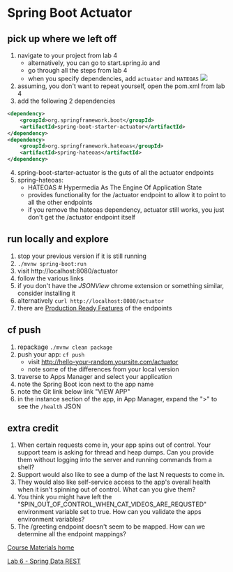 # Spring Boot Actuator

## pick up where we left off
1. navigate to your project from lab 4
   * alternatively, you can go to start.spring.io and
   * go through all the steps from lab 4
   * when you specify dependencies, add `actuator` and `HATEOAS`
![](lab2_boot.png)
2. assuming, you don't want to repeat yourself, open the pom.xml from lab 4
3. add the following 2 dependencies
```xml
<dependency>
    <groupId>org.springframework.boot</groupId>
    <artifactId>spring-boot-starter-actuator</artifactId>
</dependency>
<dependency>
    <groupId>org.springframework.hateoas</groupId>
    <artifactId>spring-hateoas</artifactId>
</dependency>
```
4. spring-boot-starter-actuator is the guts of all the actuator endpoints
5. spring-hateoas:
   * HATEOAS # Hypermedia As The Engine Of Application State
   * provides functionality for the /actuator endpoint to allow it to point to all the other endpoints
   * if you remove the hateoas dependency, actuator still works, you just don't get the /actuator endpoint itself

## run locally and explore
1. stop your previous version if it is still running
2. `./mvnw spring-boot:run`
3. visit http://localhost:8080/actuator
4. follow the various links
5. if you don't have the _JSONView_ chrome extension or something similar, consider installing it
6. alternatively
`curl http://localhost:8080/actuator`
7. there are [Production Ready Features](http://docs.spring.io/spring-boot/docs/current/reference/html/production-ready-endpoints.html) of the endpoints

## cf push
1. repackage `./mvnw clean package`
2. push your app:  `cf push`
   * visit http://hello-your-random.yoursite.com/actuator
   * note some of the differences from your local version
3. traverse to Apps Manager and select your application
4. note the Spring Boot icon next to the app name
5. note the Git link below link "VIEW APP"
6. in the instance section of the app, in App Manager, expand the ">" to see the `/health` JSON

## extra credit
1. When certain requests come in, your app spins out of control.  Your support team is asking for thread and heap dumps.  Can you provide them without logging into the server and running commands from a shell?
2. Support would also like to see a dump of the last N requests to come in.
3. They would also like self-service access to the app's overall health when it isn't spinning out of control. What can you give them?
4. You think you might have left the "SPIN_OUT_OF_CONTROL_WHEN_CAT_VIDEOS_ARE_REQUSTED" environment variable set to true.  How can you validate the apps environment variables?
5. The /greeting endpoint doesn't seem to be mapped.  How can we determine all the endpoint mappings?

[Course Materials home](../../README.md#course-materials)

[Lab 6 - Spring Data REST](../lab06_spring_data_rest/README.md)